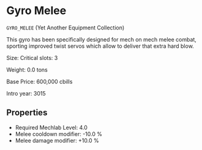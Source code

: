 # Gyro Melee

`GYRO_MELEE` (Yet Another Equipment Collection)

This gyro has been specifically designed for mech on mech melee combat, sporting improved twist servos which allow to deliver that extra hard blow.

Size: Critical slots: 3

Weight: 0.0 tons

Base Price: 600,000 cbills

Intro year: 3015

## Properties
* Required Mechlab Level: 4.0 
* Melee cooldown modifier: -10.0 %
* Melee damage modifier: +10.0 %
